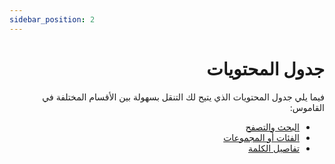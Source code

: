 ```yaml
---
sidebar_position: 2
---
```

<div dir="rtl">

# جدول المحتويات

فيما يلي جدول المحتويات الذي يتيح لك التنقل بسهولة بين الأقسام المختلفة في القاموس:

- [البحث والتصفح](./البحث%20والتصفح.md)
- [الفئات أو المجموعات](./الفئات%20أو%20المجموعات.md)
- [تفاصيل الكلمة](./تفاصيل%20الكلمة.md)
</div>

